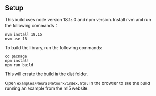 ## Setup
This build uses node version 18.15.0 and npm version.
Install nvm and run the following commands：
```
nvm install 18.15
nvm use 18
```


To build the library, run the following commands:
```
cd package
npm install
npm run build
```
This will create the build in the dist folder.


Open `examples/NeuralNetwork/index.html` in the browser to see the build running an example from the ml5 website.
